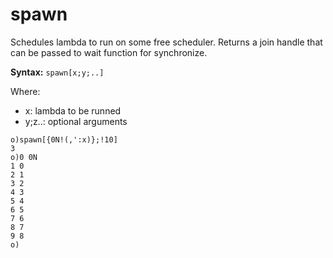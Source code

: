 # spawn

Schedules lambda to run on some free scheduler. Returns a join handle that can be passed to wait function for synchronize.

**Syntax:** ```spawn[x;y;..]```

Where:

- x: lambda to be runned
- y;z..: optional arguments

```o
o)spawn[{0N!(,':x)};!10]
3
o)0 0N
1 0
2 1
3 2
4 3
5 4
6 5
7 6
8 7
9 8
o)
```
